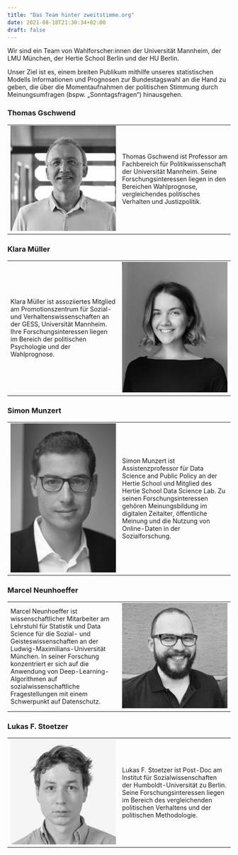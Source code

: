 ```yaml
---
title: "Das Team hinter zweitstimme.org"
date: 2021-08-18T21:30:34+02:00
draft: false
---
```


Wir sind ein Team von Wahlforscher:innen der Universität Mannheim, der LMU München, der Hertie School Berlin und der HU Berlin.

Unser Ziel ist es, einem breiten Publikum mithilfe unseres statistischen Modells Informationen und Prognosen zur Bundestagswahl an die Hand zu geben, die über die Momentaufnahmen der politischen Stimmung durch Meinungsumfragen (bspw. „Sonntagsfragen“) hinausgehen.

<style>
table.fixed {
      table-layout: fixed;
      width: 100%;
    }
table.fixed td {
      overflow: hidden;
    }
</style>



### Thomas Gschwend

<table class="fixed">
	<col width=50% />
     <col width=50% />
  <tr>
    <td> <img src="./img/gschwend.jpg"  alt="Thomas Gschwend" width = 250px ></td>
    <td>Thomas Gschwend ist Professor am Fachbereich für Politikwissenschaft der Universität Mannheim. Seine Forschungsinteressen liegen in den Bereichen Wahlprognose, vergleichendes politisches Verhalten und Justizpolitik.</td>
   </tr> 
</table>


### Klara Müller

<table class="fixed">
	<col width=50% />
     <col width=50% />
  <tr>
  	<td>Klara Müller ist assoziiertes Mitglied am Promotionszentrum für Sozial- und Verhaltenswissenschaften an der GESS, Universität Mannheim. Ihre Forschungsinteressen liegen im Bereich der politischen Psychologie und der Wahlprognose.</td>
    <td> <img src="img/mueller.jpg"  alt="Klara Müller" width = 250px ></td>
   </tr> 
</table>

### Simon Munzert

<table class="fixed">
	<col width=50% />
     <col width=50% />
  <tr>
  	<td> <img src="img/munzert.jpg"  alt="Simon Munzert" width = 250px ></td>
  	<td>Simon Munzert ist Assistenzprofessor für Data Science and Public Policy an der Hertie School und Mitglied des Hertie School Data Science Lab. Zu seinen Forschungsinteressen gehören Meinungsbildung im digitalen Zeitalter, öffentliche Meinung und die Nutzung von Online-Daten in der Sozialforschung.</td>
    
   </tr> 
</table>

### Marcel Neunhoeffer

<table class="fixed">
	<col width=50% />
     <col width=50% />
  <tr>
  	<td>Marcel Neunhoeffer ist wissenschaftlicher Mitarbeiter am Lehrstuhl für Statistik und Data Science für die Sozial- und Geisteswissenschaften an der Ludwig-Maximilians-Universität München. In seiner Forschung konzentriert er sich auf die Anwendung von Deep-Learning-Algorithmen auf sozialwissenschaftliche Fragestellungen mit einem Schwerpunkt auf Datenschutz.</td>
    <td> <img src="img/neunhoeffer.jpg"  alt="Marcel Neunhoeffer" width = 250px ></td>
   </tr> 
</table>

### Lukas F. Stoetzer

<table class="fixed">
	<col width=50% />
     <col width=50% />
  <tr>
  	<td> <img src="img/stoetzer.jpg"  alt="Lukas F. Stoetzer" width = 250px ></td>
  	<td>Lukas F. Stoetzer ist Post-Doc am Institut für Sozialwissenschaften der Humboldt-Universität zu Berlin. Seine Forschungsinteressen liegen im Bereich des vergleichenden politischen Verhaltens und der politischen Methodologie.</td>
    
   </tr> 
</table>


